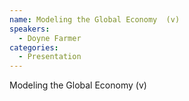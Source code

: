 ```yaml
--- 
name: Modeling the Global Economy  (v) 
speakers: 
  - Doyne Farmer
categories:
  - Presentation
---
```


Modeling the Global Economy  (v)